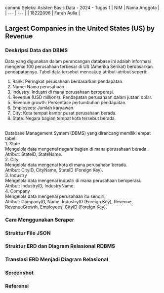 comm# Seleksi Asisten Basis Data - 2024 - Tugas 1
| NIM | Nama Anggota |
| --- | --- |
| 18222096 | Farah Aulia |
## Largest Companies in the United States (US) by Revenue
### Deskripsi Data dan DBMS
Data yang digunakan dalam perancangan database ini adalah informasi mengenai 100 perusahaan terbesar di US (Amerika Serikat) berdasarkan pendapatannya. Tabel data tersebut mencakup atribut-atribut seperti:
1. Rank: Peringkat perusahaan berdasarkan pendapatan.
2. Name: Nama perusahaan.
3. Industry: Industri di mana perusahaan beroperasi.
4. Revenue (USD millions): Pendapatan perusahaan dalam jutaan dolar.
5. Revenue growth: Persentase pertumbuhan pendapatan.
6. Employees: Jumlah karyawan.
7. City: Kota tempat kantor pusat perusahaan berada.
8. State: Negara bagian tempat kota tersebut berada.
<br>
Database Management System (DBMS) yang dirancang memiliki empat tabel: <br>
1. State <br>
Mengelola data mengenai negara bagian di mana perusahaan berada. <br>
Atribut: StateID, StateName. <br>
2. City <br>
Mengelola data mengenai kota di mana perusahaan berada.<br>
Atribut: CityID, CityName, StateID (Foreign Key). <br>
3. Industry <br>
Mengelola data mengenai industri di mana perusahaan beroperasi. <br>
Atribut: IndustryID, IndustryName. <br>
4. Company<br>
Mengelola data mengenai perusahaan itu sendiri. <br>
Atribut: CompanyID, Name, IndustryID (Foreign Key), Revenue, RevenueGrowth, Employees, CityID (Foreign Key). <br>

### Cara Menggunakan Scraper


### Struktur File JSON


### Struktur ERD dan Diagram Relasional RDBMS


### Translasi ERD Menjadi Diagram Relasional


### Screenshot


### Referensi
